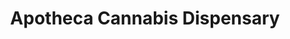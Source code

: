 ---
title: "Apotheca Cannabis Dispensary"
url: /boone/apotheca-cannabis-dispensary/
shop: cannabis
---